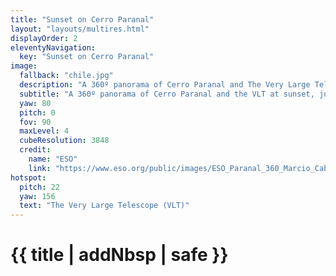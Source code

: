 ```yaml
---
title: "Sunset on Cerro Paranal"
layout: "layouts/multires.html"
displayOrder: 2
eleventyNavigation:
  key: "Sunset on Cerro Paranal"
image:
  fallback: "chile.jpg"
  description: "A 360º panorama of Cerro Paranal and The Very Large Telescope (VLT) at sunset, just before the mountain is vacated and observation begins."
  subtitle: "A 360º panorama of Cerro Paranal and the VLT at sunset, just before the mountain is vacated and observation begins."
  yaw: 80
  pitch: 0
  fov: 90
  maxLevel: 4
  cubeResolution: 3848
  credit:
    name: "ESO"
    link: "https://www.eso.org/public/images/ESO_Paranal_360_Marcio_Cabral_Chile_08-CC/"
hotspot:
  pitch: 22
  yaw: 156
  text: "The Very Large Telescope (VLT)"
---
```


# {{ title | addNbsp | safe }}
